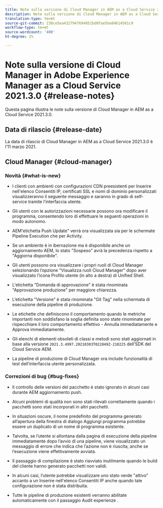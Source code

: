 ```yaml
---
title: Note sulla versione di Cloud Manager in AEM as a Cloud Service 2021.3.0
description: Note sulla versione di Cloud Manager in AEM as a Cloud Service 2021.3.0
translation-type: tm+mt
source-git-commit: 238ce5ea4327947694851bd0fae5be84614501c9
workflow-type: tm+mt
source-wordcount: '400'
ht-degree: 2%

---
```



# Note sulla versione di Cloud Manager in Adobe Experience Manager as a Cloud Service 2021.3.0 {#release-notes}

Questa pagina illustra le note sulla versione di Cloud Manager in AEM as a Cloud Service 2021.3.0.

## Data di rilascio {#release-date}

La data di rilascio di Cloud Manager in AEM as a Cloud Service 2021.3.0 è l’11 marzo 2021.

## Cloud Manager {#cloud-manager}

### Novità {#what-is-new}

* I clienti con ambienti con configurazioni CDN preesistenti per Inserire nell&#39;elenco Consentiti IP, certificati SSL e nomi di dominio personalizzati visualizzeranno il seguente messaggio e saranno in grado di self-service tramite l’interfaccia utente.

* Gli utenti con le autorizzazioni necessarie possono ora modificare il programma, consentendo loro di effettuare le seguenti operazioni in modo autonomo.

* AEM&#39;etichetta Push Update&quot; verrà ora visualizzata sia per le schermate Pipeline Execution che per Activity.

* Se un ambiente è in ibernazione ma è disponibile anche un aggiornamento AEM, lo stato &quot;Sospeso&quot; avrà la precedenza rispetto a &quot;Aggiorna disponibile&quot;.

* Gli utenti possono ora visualizzare i propri ruoli di Cloud Manager selezionando l’opzione &quot;Visualizza ruoli Cloud Manager&quot; dopo aver visualizzato l’icona Profilo utente (in alto a destra) di Unified Shell.

* L&#39;etichetta &quot;Domanda di approvazione&quot; è stata rinominata &quot;Approvazione produzione&quot; per maggiore chiarezza.

* L’etichetta &quot;Versione&quot; è stata rinominata &quot;Git Tag&quot; nella schermata di esecuzione della pipeline di produzione.

* Le etichette che definiscono il comportamento quando le metriche importanti non soddisfano la soglia definita sono state rinominate per rispecchiare il loro comportamento effettivo - Annulla immediatamente e Approva immediatamente.

* Gli elenchi di elementi obsoleti di classi e metodi sono stati aggiornati in base alla versione `2021.3.4997.20210303T022849Z-210225` dell’SDK del Cloud Service AEM.

* La pipeline di produzione di Cloud Manager ora include funzionalità di test dell’interfaccia utente personalizzata.

### Correzioni di bug {#bug-fixes}

* Il controllo delle versioni del pacchetto è stato ignorato in alcuni casi durante AEM aggiornamento push.

* Alcuni problemi di qualità non sono stati rilevati correttamente quando i pacchetti sono stati incorporati in altri pacchetti.

* In situazioni oscure, il nome predefinito del programma generato all’apertura della finestra di dialogo Aggiungi programma potrebbe essere un duplicato di un nome di programma esistente.

* Talvolta, se l’utente si allontana dalla pagina di esecuzione della pipeline immediatamente dopo l’avvio di una pipeline, viene visualizzato un messaggio di errore che indica che l’azione non è riuscita, anche se l’esecuzione viene effettivamente avviata.

* Il passaggio di compilazione è stato riavviato inutilmente quando le build del cliente hanno generato pacchetti non validi.

* In alcuni casi, l’utente potrebbe visualizzare uno stato verde &quot;attivo&quot; accanto a un Inserire nell&#39;elenco Consentiti IP anche quando tale configurazione non è stata distribuita.

* Tutte le pipeline di produzione esistenti verranno abilitate automaticamente con il passaggio Audit esperienze .